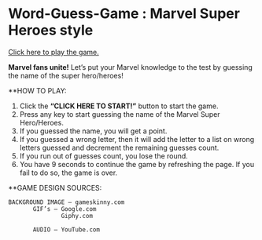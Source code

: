 # Word-Guess-Game : Marvel Super Heroes style

[Click here to play the game.](https://lerodcalanoc.github.io/Word-Guess-Game/)

**Marvel fans unite!** Let’s put your Marvel knowledge to the test by guessing the name of the super hero/heroes!

**HOW TO PLAY:

1.	Click the **“CLICK HERE TO START!”** button to start the game.
2.	Press any key to start guessing the name of the Marvel Super Hero/Heroes.
3.	If you guessed the name, you will get a point.
4.	If you guessed a wrong letter, then it will add the letter to a list on wrong letters guessed and decrement the remaining guesses count.
5.	If you run out of guesses count, you lose the round.
6.	You have 9 seconds to continue the game by refreshing the page. If you fail to do so, the game is over.

**GAME DESIGN SOURCES:

	BACKGROUND IMAGE – gameskinny.com
		   GIF’s – Google.com
		       	   Giphy.com

	   	   AUDIO – YouTube.com

